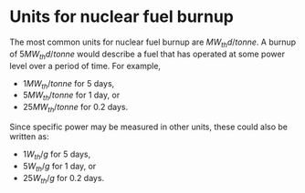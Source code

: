 # Units for nuclear fuel burnup

The most common units for nuclear fuel burnup are $MW_{th}d/tonne$.  A burnup
of $5 MW_{th}d/tonne$ would describe a fuel that has operated at some power
level over a period of time.  For example,

* $1 MW_{th}/tonne$ for 5 days,
* $5 MW_{th}/tonne$ for 1 day, or
* $25 MW_{th}/tonne$ for 0.2 days.

Since specific power may be measured in other units, these could also be
written as:

* $1 W_{th}/g$ for 5 days,
* $5 W_{th}/g$ for 1 day, or
* $25 W_{th}/g$ for 0.2 days.
